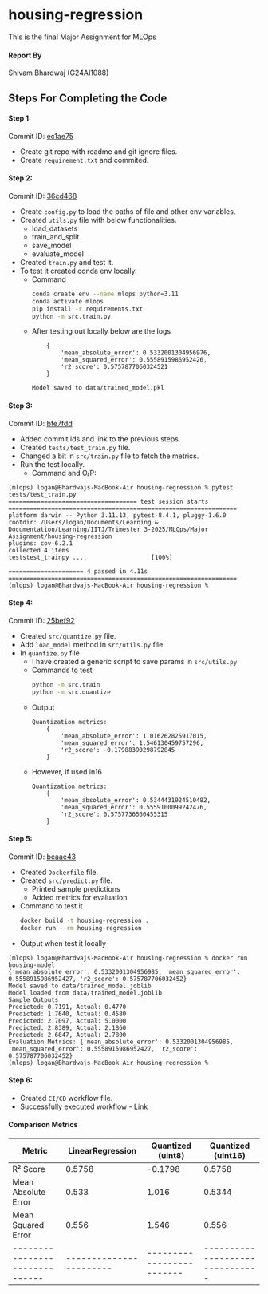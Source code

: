 # housing-regression

This is the final Major Assignment for MLOps

#### Report By
Shivam Bhardwaj (G24AI1088)

## Steps For Completing the Code

#### Step 1:
Commit ID: [ec1ae75](https://github.com/GreyHatt/housing-regression/commit/ec1ae75f44acdf652bc82aab8ba69f2bbc01e200)
- Create git repo with readme and git ignore files.
- Create `requirement.txt` and commited.

#### Step 2:
Commit ID: [36cd468](https://github.com/GreyHatt/housing-regression/commit/36cd468b356a4373b6f40d729b2914aec80d0f9e)
- Create `config.py` to load the paths of file and other env variables.
- Created `utils.py` file with below functionalities.
    - load_datasets
    - train_and_split
    - save_model
    - evaluate_model
- Created `train.py` and test it.
- To test it created conda env locally.
    - Command
        ```bash
        conda create env --name mlops python=3.11
        conda activate mlops
        pip install -r requirements.txt
        python -m src.train.py
        ```
    - After testing out locally below are the logs
        ```text
            {
                'mean_absolute_error': 0.5332001304956976, 
                'mean_squared_error': 0.5558915986952426, 
                'r2_score': 0.5757877060324521
            }
        ```
        ```text
        Model saved to data/trained_model.pkl
        ```

#### Step 3:
Commit ID: [bfe7fdd](https://github.com/GreyHatt/housing-regression/commit/bfe7fdda5f6bf14c35b6bf5eb6874052573d20a2)
- Added commit ids and link to the previous steps.
- Created `tests/test_train.py` file.
- Changed a bit in `src/train.py` file to fetch the metrics.
- Run the test locally.
    - Command and O/P:
```text
(mlops) logan@Bhardwajs-MacBook-Air housing-regression % pytest tests/test_train.py  
==================================== test session starts ================================================================
platform darwin -- Python 3.11.13, pytest-8.4.1, pluggy-1.6.0
rootdir: /Users/logan/Documents/Learning & Documentation/Learning/IITJ/Trimester 3-2025/MLOps/Major Assignment/housing-regression
plugins: cov-6.2.1
collected 4 items                                                                                                                       
teststest_trainpy ....                  [100%]                                                                                          

===================== 4 passed in 4.11s ================================================================
(mlops) logan@Bhardwajs-MacBook-Air housing-regression % 
```

#### Step 4:
Commit ID: [25bef92](https://github.com/GreyHatt/housing-regression/commit/25bef9299a512f9c549a41c4f08158aa09d6eefa)
- Created `src/quantize.py` file.
- Add `load_model` method in `src/utils.py` file.
- In `quantize.py` file
    - I have created a generic script to save params in `src/utils.py`
    - Commands to test
        ```bash
        python -m src.train
        python -m src.quantize
        ```
    - Output
        ```text
        Quantization metrics: 
            {
                'mean_absolute_error': 1.016262825917015, 
                'mean_squared_error': 1.546130459757296, 
                'r2_score': -0.17988390298792845
            }
        ```
    - However, if used in16
        ```text
        Quantization metrics: 
            {
                'mean_absolute_error': 0.5344431924510482, 
                'mean_squared_error': 0.5559100099242476, 
                'r2_score': 0.5757736560455315
            }
        ```

#### Step 5:
Commit ID: [bcaae43](https://github.com/GreyHatt/housing-regression/commit/bcaae435ae5b60b54cfb6a753fb39a99b16da798)
- Created `Dockerfile` file.
- Created `src/predict.py` file.
    - Printed sample predictions
    - Added metrics for evaluation
- Command to test it
    ```bash
    docker build -t housing-regression .
    docker run --rm housing-regression
    ```
- Output when test it locally
```text
(mlops) logan@Bhardwajs-MacBook-Air housing-regression % docker run  housing-model      
{'mean_absolute_error': 0.5332001304956985, 'mean_squared_error': 0.5558915986952427, 'r2_score': 0.575787706032452}
Model saved to data/trained_model.joblib
Model loaded from data/trained_model.joblib
Sample Outputs
Predicted: 0.7191, Actual: 0.4770
Predicted: 1.7640, Actual: 0.4580
Predicted: 2.7097, Actual: 5.0000
Predicted: 2.8389, Actual: 2.1860
Predicted: 2.6047, Actual: 2.7800
Evaluation Metrics: {'mean_absolute_error': 0.5332001304956985, 'mean_squared_error': 0.5558915986952427, 'r2_score': 0.575787706032452}
(mlops) logan@Bhardwajs-MacBook-Air housing-regression % 
```

#### Step 6:
- Created `CI/CD` workflow file.
- Successfully executed workflow - [Link](https://github.com/GreyHatt/housing-regression/actions/runs/16621322308)

#### Comparison Metrics

| Metric                       | LinearRegression      | Quantized (uint8)       | Quantized (uint16)            |
|------------------------------|-----------------------|-------------------------|-------------------------------|
| R² Score                     | 0.5758                | -0.1798                 | 0.5758                        |
| Mean Absolute Error          | 0.533                 | 1.016                   | 0.5344                        |
| Mean Squared  Error          | 0.556                 | 1.546                   | 0.556                         |
|------------------------------|-----------------------|-------------------------|-------------------------------|